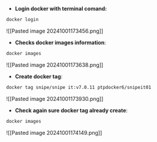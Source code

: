 - **Login docker with terminal comand:** 
```bash 
docker login 
``` 
 
 ![[Pasted image 20241001173456.png]]

- **Checks docker images information**:
````bash	
docker images 
````

![[Pasted image 20241001173638.png]]
  
- **Create docker tag**:
```bash
docker tag snipe/snipe it:v7.0.11 ptpdocker6/snipeit01
```
 
 ![[Pasted image 20241001173930.png]]

- **Check again sure docker tag already create**:
```bash
docker images
``` 
  
  ![[Pasted image 20241001174149.png]]

